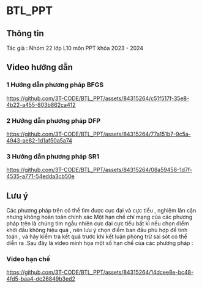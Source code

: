 # BTL_PPT

## Thông tin 
Tác giả : Nhóm 22 lớp L10 môn PPT khóa 2023 - 2024 

## Video hướng dẫn 

### 1 Hướng dẫn phương pháp BFGS 
https://github.com/3T-CODE/BTL_PPT/assets/84315264/c51f517f-35e8-4b22-a455-803b862ca412

### 2 Hướng dẫn phương pháp DFP 
https://github.com/3T-CODE/BTL_PPT/assets/84315264/77a151b7-9c5a-4943-ae82-1d1af50a5a74

### 3 Hướng dẫn phương pháp SR1 
https://github.com/3T-CODE/BTL_PPT/assets/84315264/08a59456-1d7f-4535-a771-54edda3cb50e

## Lưu ý 

Các phương pháp trên có thể tìm được cực đại và cực tiểu , nghiệm lân cận nhưng không hoàn toàn chính xác 
Một hạn chế chí mạng của các phương pháp trên là chúng tìm ngẫu nhiên  cực đại cực tiểu bắt kì nếu chọn điểm khởi đầu không hiệu quả , nên lưu ý chọn điểm ban đầu phù hợp để tính toán , và hãy kiểm tra kết quả trước khi kết luận phòng trừ sai sót có thể diễn ra .Sau đây là video minh họa một số hạn chế của các phương pháp :
### Video hạn chế 
https://github.com/3T-CODE/BTL_PPT/assets/84315264/14dcee8e-bc48-4fd5-baa4-dc26849b3ed2



